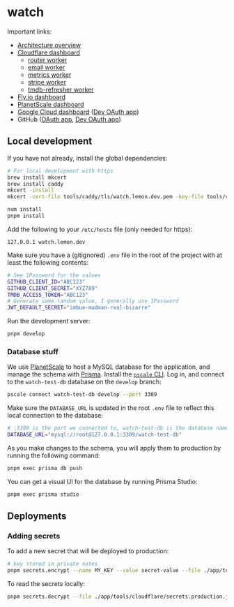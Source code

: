# watch

Important links:

- [Architecture overview](https://www.figma.com/file/PoOBLPhMxCdc9S5rqk36tC/Watch-Architecture?node-id=0%3A1&t=l2ffxk1U8HUibXVo-1)
- [Cloudflare dashboard](https://dash.cloudflare.com/9bfdb755def60e50760e33036c6f1624/lemon.tools/workers)
  - [router worker](https://dash.cloudflare.com/9bfdb755def60e50760e33036c6f1624/workers/services/view/watch-router/production)
  - [email worker](https://dash.cloudflare.com/9bfdb755def60e50760e33036c6f1624/workers/services/view/watch-email/production)
  - [metrics worker](https://dash.cloudflare.com/9bfdb755def60e50760e33036c6f1624/workers/services/view/watch-metrics/production)
  - [stripe worker](https://dash.cloudflare.com/9bfdb755def60e50760e33036c6f1624/workers/services/view/watch-stripe/production)
  - [tmdb-refresher worker](https://dash.cloudflare.com/9bfdb755def60e50760e33036c6f1624/workers/services/view/watch-tmdb-refresher/production)
- [Fly.io dashboard](https://fly.io/apps/watch-test-app)
- [PlanetScale dashboard](https://app.planetscale.com/chris-sauve/watch-test-db)
- [Google Cloud dashboard](https://console.cloud.google.com/welcome?project=watch-353105&_ga=2.12737845.383552117.1655603476-570853528.1655012838) ([Dev OAuth app](https://console.cloud.google.com/apis/credentials/oauthclient/357202806916-9ed7sce9ddqkb5hia8tvkl0pshleih2h.apps.googleusercontent.com?project=watch-353105))
- GitHub ([OAuth app](https://github.com/settings/applications/1515174), [Dev OAuth app](https://github.com/settings/applications/1609696))

## Local development

If you have not already, install the global dependencies:

```sh
# For local development with https
brew install mkcert
brew install caddy
mkcert -install
mkcert -cert-file tools/caddy/tls/watch.lemon.dev.pem -key-file tools/caddy/tls/watch.lemon.dev-key.pem "watch.lemon.dev"

nvm install
pnpm install
```

Add the following to your `/etc/hosts` file (only needed for https):

```
127.0.0.1 watch.lemon.dev
```

Make sure you have a (gitignored) `.env` file in the root of the project with at least the following contents:

```sh
# See 1Password for the values
GITHUB_CLIENT_ID="ABC123"
GITHUB_CLIENT_SECRET="XYZ789"
TMDB_ACCESS_TOKEN="ABC123"
# Generate some random value, I generally use 1Password
JWT_DEFAULT_SECRET="imbue-madman-real-bizarre"
```

Run the development server:

```sh
pnpm develop
```

### Database stuff

We use [PlanetScale](https://planetscale.com) to host a MySQL database for the application, and manage the schema with [Prisma](https://www.prisma.io). Install the [`pscale` CLI](https://docs.planetscale.com/concepts/planetscale-environment-setup). Log in, and connect to the `watch-test-db` database on the `develop` branch:

```sh
pscale connect watch-test-db develop --port 3309
```

Make sure the `DATABASE_URL` is updated in the root `.env` file to reflect this local connection to the database:

```sh
# :3309 is the port we connected to, watch-test-db is the database name
DATABASE_URL="mysql://root@127.0.0.1:3309/watch-test-db"
```

As you make changes to the schema, you will apply them to production by running the following command:

```sh
pnpm exec prisma db push
```

You can get a visual UI for the database by running Prisma Studio:

```sh
pnpm exec prisma studio
```

## Deployments

### Adding secrets

To add a new secret that will be deployed to production:

```sh
# key stored in private notes
pnpm secrets.encrypt --name MY_KEY --value secret-value --file ./app/tools/cloudflare/secrets.production.json --key abc
```

To read the secrets locally:

```sh
pnpm secrets.decrypt --file ./app/tools/cloudflare/secrets.production.json --key abc
```
